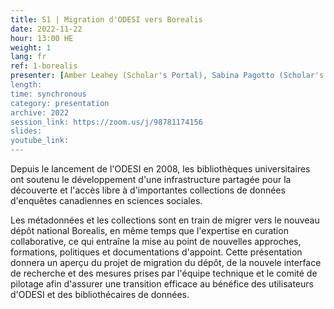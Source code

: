 ```yaml
---
title: S1 | Migration d'ODESI vers Borealis
date: 2022-11-22
hour: 13:00 HE
weight: 1
lang: fr
ref: 1-borealis
presenter: [Amber Leahey (Scholar's Portal), Sabina Pagotto (Scholar's Portal), Alicia Urquidi Diaz (Scholar's Portal)]
length:
time: synchronous
category: presentation
archive: 2022
session_link: https://zoom.us/j/98781174156
slides:
youtube_link:
---
```

Depuis le lancement de l'ODESI en 2008, les bibliothèques universitaires ont soutenu le développement d'une infrastructure partagée pour la découverte et l'accès libre à d'importantes collections de données d'enquêtes canadiennes en sciences sociales. <!--more-->

Les métadonnées et les collections sont en train de migrer vers le nouveau dépôt national Borealis, en même temps que l'expertise en curation collaborative, ce qui entraîne la mise au point de nouvelles approches, formations, politiques et documentations d'appoint. Cette présentation donnera un aperçu du projet de migration du dépôt, de la nouvele interface de recherche et des mesures prises par l'équipe technique et le comité de pilotage afin d'assurer une transition efficace au bénéfice des utilisateurs d'ODESI et des bibliothécaires de données.
